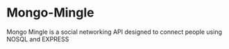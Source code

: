 # Mongo-Mingle
Mongo Mingle is a  social networking API designed to connect people using NOSQL and EXPRESS
